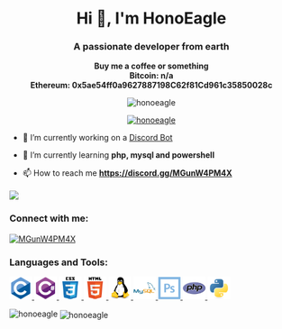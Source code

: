 <h1 align="center">Hi 👋, I'm HonoEagle</h1>
<h3 align="center">A passionate developer from earth</h3>

<p align="center"><strong>
  Buy me a coffee or something<br>
  Bitcoin: n/a<br>
  Ethereum: 0x5ae54ff0a9627887198C62f81Cd961c35850028c<br>
</strong></p>

<p align="center"> <img src="https://komarev.com/ghpvc/?username=honoeagle&label=Profile%20views&color=257e64&style=plastic" alt="honoeagle" /> </p>

<p align="center"> <a href="https://github.com/ryo-ma/github-profile-trophy"><img src="https://github-profile-trophy.vercel.app/?username=honoeagle" alt="honoeagle" /></a> </p>

- 🔭 I’m currently working on a [Discord Bot](https://github.com/HonoEagle/discBot-dev)

- 🌱 I’m currently learning **php, mysql and powershell**

- 📫 How to reach me **https://discord.gg/MGunW4PM4X**

<a href="https://discord.com/users/422441208359419924"> <img align="center" src="https://discord.c99.nl/widget/theme-1/422441208359419924.png"> </a>

<h3 align="left">Connect with me:</h3>
<p align="left">
  <a href="https://discord.gg/MGunW4PM4X" target="blank"><img align="center" src="https://raw.githubusercontent.com/rahuldkjain/github-profile-readme-generator/master/src/images/icons/Social/discord.svg" alt="MGunW4PM4X" height="30" width="40" /></a>
</p>

<h3 align="left">Languages and Tools:</h3>
<p align="left"> 
  <a href="https://www.cprogramming.com/" target="_blank" rel="noreferrer"> <img src="https://raw.githubusercontent.com/devicons/devicon/master/icons/c/c-original.svg" alt="c" width="40" height="40"/> </a> 
  <a href="https://www.w3schools.com/cs/" target="_blank" rel="noreferrer"> <img src="https://raw.githubusercontent.com/devicons/devicon/master/icons/csharp/csharp-original.svg" alt="csharp" width="40" height="40"/> </a> 
  <a href="https://www.w3schools.com/css/" target="_blank" rel="noreferrer"> <img src="https://raw.githubusercontent.com/devicons/devicon/master/icons/css3/css3-original-wordmark.svg" alt="css3" width="40" height="40"/> </a> 
  <a href="https://www.w3.org/html/" target="_blank" rel="noreferrer"> <img src="https://raw.githubusercontent.com/devicons/devicon/master/icons/html5/html5-original-wordmark.svg" alt="html5" width="40" height="40"/> </a> 
  <a href="https://www.linux.org/" target="_blank" rel="noreferrer"> <img src="https://raw.githubusercontent.com/devicons/devicon/master/icons/linux/linux-original.svg" alt="linux" width="40" height="40"/> </a> 
  <a href="https://www.mysql.com/" target="_blank" rel="noreferrer"> <img src="https://raw.githubusercontent.com/devicons/devicon/master/icons/mysql/mysql-original-wordmark.svg" alt="mysql" width="40" height="40"/> </a> 
  <a href="https://www.photoshop.com/en" target="_blank" rel="noreferrer"> <img src="https://raw.githubusercontent.com/devicons/devicon/master/icons/photoshop/photoshop-line.svg" alt="photoshop" width="40" height="40"/> </a> 
  <a href="https://www.php.net" target="_blank" rel="noreferrer"> <img src="https://raw.githubusercontent.com/devicons/devicon/master/icons/php/php-original.svg" alt="php" width="40" height="40"/> </a> 
  <a href="https://www.python.org" target="_blank" rel="noreferrer"> <img src="https://raw.githubusercontent.com/devicons/devicon/master/icons/python/python-original.svg" alt="python" width="40" height="40"/> </a> 
</p>

<p>
  <img align="left" src="https://github-readme-stats.vercel.app/api/top-langs?username=honoeagle&show_icons=true&theme=tokyonight&locale=en&layout=compact" alt="honoeagle" />
</p>

<p>&nbsp;<img align="center" src="https://github-readme-stats.vercel.app/api?username=honoeagle&show_icons=true&theme=tokyonight&locale=en" alt="honoeagle" /></p>

